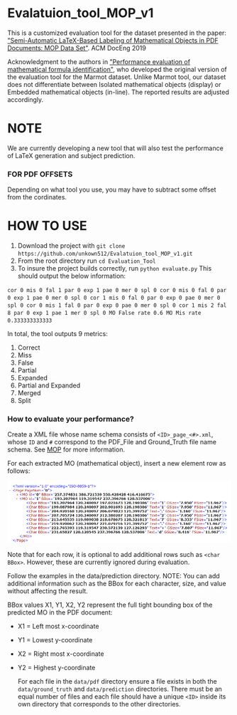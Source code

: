 # Evalatuion_tool_MOP_v1

This is a customized evaluation tool for the dataset presented in the paper: ["Semi-Automatic LaTeX-Based Labeling of Mathematical Objects in PDF Documents: MOP Data Set"](http://delivery.acm.org/10.1145/3350000/3345426/a35-Beyette.pdf?ip=128.194.140.216&id=3345426&acc=OPEN&key=B63ACEF81C6334F5%2E79B51EFA2DE92FE8%2E4D4702B0C3E38B35%2E6D218144511F3437&__acm__=1569945207_420f51e88cd9ce39a6b459f662efb32e). ACM DocEng 2019

Acknowledgment to the authors in ["Performance evaluation of mathematical formula identification"](https://www.researchgate.net/publication/239762668_Performance_Evaluation_of_Mathematical_Formula_Identification), who developed the original version of the evaluation tool for the Marmot dataset. Unlike Marmot tool, our dataset does not differentiate between Isolated mathematical objects (display) or Embedded mathematical objects (in-line). The reported results are adjusted accordingly.

# NOTE
 We are currently developing a new tool that will also test the performance of LaTeX generation and subject prediction.
### FOR PDF OFFSETS
Depending on what tool you use, you may have to subtract some offset from the cordinates. 
# HOW TO USE

1. Download the project with `git clone https://github.com/unkown512/Evalatuion_tool_MOP_v1.git`
2. From the root directory run `cd Evaluation_Tool`
3. To insure the project builds correctly, run `python evaluate.py` This should output the below information:
  
  
`cor 0
mis 0
fal 1
par 0
exp 1
pae 0
mer 0
spl 0
cor 0
mis 0
fal 0
par 0
exp 1
pae 0
mer 0
spl 0
cor 1
mis 0
fal 0
par 0
exp 0
pae 0
mer 0
spl 0
cor 0
mis 1
fal 0
par 0
exp 0
pae 0
mer 0
spl 0
cor 1
mis 2
fal 8
par 0
exp 1
pae 1
mer 0
spl 0
MO False rate 0.6
MO Mis rate 0.333333333333
`
  

In total, the tool outputs 9 metrics:

1. Correct
2. Miss
3. False
4. Partial
5. Expanded
6. Partial and Expanded
7. Merged
8. Split

### How to evaluate your performance?
 Create a XML file whose name schema consists of `<ID>_page_<#>.xml`, whose `ID` and `#` correspond to the PDF_File and Ground_Truth file name schema. See [MOP](https://www.kaggle.com/moptamu/moptamu) for more information.
  
For each extracted MO (mathematical object), insert a new element row as follows:

![alt text](https://github.com/unkown512/Evalatuion_tool_MOP_v1/blob/master/MOP_prediction_example.PNG)
 
  
  Note that for each <MO></MO> row, it is optional to add additional rows such as `<char BBox>`. However, these are currently ignored during evaluation.
  
Follow the examples in the data/prediction directory. NOTE: You can add additional information such as the BBox for each character, size, and value without affecting the result.
  
BBox values X1, Y1, X2, Y2 represent the full tight bounding box of the predicted MO in the PDF document:
  

- X1 = Left most x-coordinate
- Y1 = Lowest y-coordinate
- X2 = Right most x-coordinate
- Y2 = Highest y-coordinate

  For each file in the `data/pdf` directory ensure a file exists in both the `data/ground_truth` and `data/prediction` directories. There must be an equal number of files and each file should have a unique `<ID>` inside its own directory that corresponds to the other directories.


